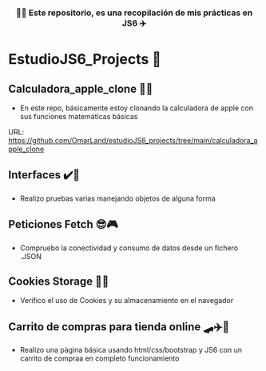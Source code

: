 ### 
<h3 align="center">
👨‍💻 Este repositorio, es una recopilación de mis prácticas en JS6 ✈️
</h3>


# EstudioJS6_Projects 👻
## Calculadora_apple_clone 🧑‍🎓

- En este repo, básicamente estoy clonando la calculadora de apple con sus funciones matemáticas básicas

URL: https://github.com/OmarLand/estudioJS6_projects/tree/main/calculadora_apple_clone

## Interfaces ✔️🚀

- Realizo pruebas varias manejando objetos de alguna forma

## Peticiones Fetch 😎🎮

- Compruebo la conectividad y consumo de datos desde un fichero .JSON

## Cookies Storage 🤯👀

- Verifico el uso de Cookies y su almacenamiento en el navegador

## Carrito de compras para tienda online 🛹✈️🚀

- Realizo una pàgina básica usando html/css/bootstrap y JS6 con un carrito de compraa en completo funcionamiento